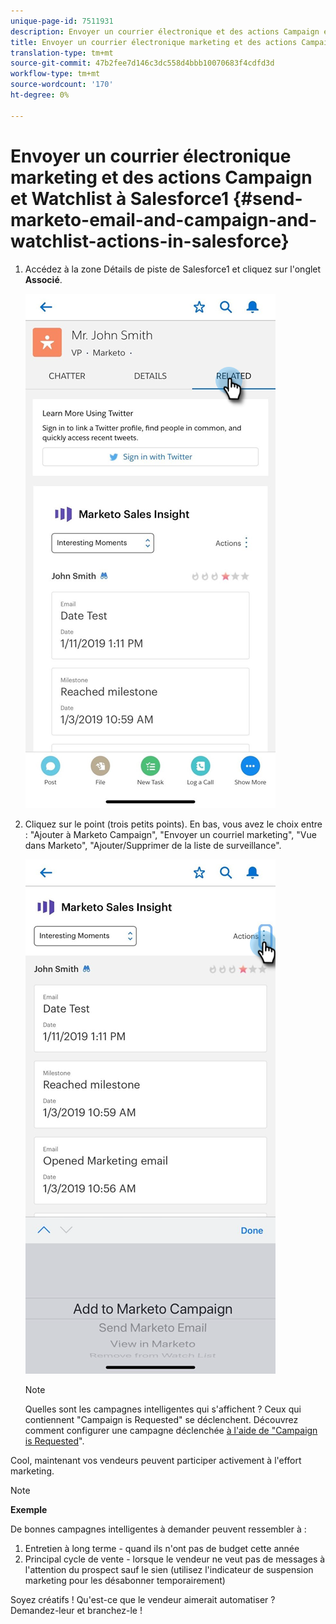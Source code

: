 ```yaml
---
unique-page-id: 7511931
description: Envoyer un courrier électronique et des actions Campaign et Watchlist à Marketo dans Salesforce1 - Marketo Docs - Documentation du produit
title: Envoyer un courrier électronique marketing et des actions Campaign et Watchlist dans Salesforce1
translation-type: tm+mt
source-git-commit: 47b2fee7d146c3dc558d4bbb10070683f4cdfd3d
workflow-type: tm+mt
source-wordcount: '170'
ht-degree: 0%

---
```



# Envoyer un courrier électronique marketing et des actions Campaign et Watchlist à Salesforce1 {#send-marketo-email-and-campaign-and-watchlist-actions-in-salesforce}

1. Accédez à la zone Détails de piste de Salesforce1 et cliquez sur l&#39;onglet **Associé**.

   ![](assets/one-1.png)

1. Cliquez sur le point (trois petits points). En bas, vous avez le choix entre : &quot;Ajouter à Marketo Campaign&quot;, &quot;Envoyer un courriel marketing&quot;, &quot;Vue dans Marketo&quot;, &quot;Ajouter/Supprimer de la liste de surveillance&quot;.

   ![](assets/two-1.png)

   >[!NOTE]
   >
   >Quelles sont les campagnes intelligentes qui s&#39;affichent ? Ceux qui contiennent &quot;Campaign is Requested&quot; se déclenchent. Découvrez comment configurer une campagne déclenchée [à l&#39;aide de &quot;Campaign is Requested](../../../../product-docs/core-marketo-concepts/smart-campaigns/flow-actions/request-campaign.md)&quot;.

Cool, maintenant vos vendeurs peuvent participer activement à l&#39;effort marketing.

>[!NOTE]
>
>**Exemple**
>
>De bonnes campagnes intelligentes à demander peuvent ressembler à :
>
>1. Entretien à long terme - quand ils n&#39;ont pas de budget cette année
>1. Principal cycle de vente - lorsque le vendeur ne veut pas de messages à l&#39;attention du prospect sauf le sien (utilisez l&#39;indicateur de suspension marketing pour les désabonner temporairement)

>
>
Soyez créatifs ! Qu&#39;est-ce que le vendeur aimerait automatiser ? Demandez-leur et branchez-le !

